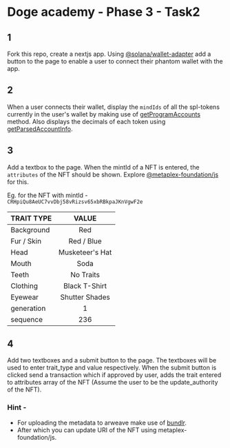 # Doge academy - Phase 3 - Task2
## 1
Fork this repo, create a nextjs app. Using [@solana/wallet-adapter](https://solana-labs.github.io/wallet-adapter) add a button to the page to enable a user to connect their phantom wallet with the app.

## 2
When a user connects their wallet, display the `mindIds` of all the spl-tokens currently in the user's wallet by making use of [getProgramAccounts](https://solanacookbook.com/guides/get-program-accounts.html#facts) method. Also displays the decimals of each token using [getParsedAccountInfo](https://solana-labs.github.io/solana-web3.js/classes/Connection.html#getParsedAccountInfo).

## 3
Add a textbox to the page. When the mintId of a NFT is entered, the `attributes` of the NFT should be shown. Explore [@metaplex-foundation/js](https://github.com/metaplex-foundation/js) for this.

Eg. for the NFT with mintId - `CRHpiQu8AeUC7vvDbj58vRizsv65xbRBkpaJKnVgwF2e`

| TRAIT TYPE | VALUE         |
|------------|:-------------:|
|Background  |Red            |
|Fur /  Skin |Red / Blue     |
|Head        |Musketeer's Hat|
|Mouth       |Soda           |
|Teeth       |No Traits      |
|Clothing    |Black T-Shirt  |
|Eyewear     |Shutter Shades |
|generation  |1              |
|sequence    |236            |

## 4
Add two textboxes and a submit button to the page. The textboxes will be used to enter trait_type and value respectively. When the submit button is clicked send a transaction which if approved by user, adds the trait entered to attributes array of the NFT (Assume the user to be the update_authority of the NFT). 

### Hint -
* For uploading the metadata to arweave make use of [bundlr](https://docs.bundlr.network/docs/client/transactions).
* After which you can update URI of the NFT using metaplex-foundation/js.
